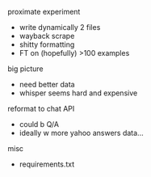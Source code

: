proximate experiment
- write dynamically 2 files
- wayback scrape
- shitty formatting
- FT on (hopefully) >100 examples

big picture
- need better data
- whisper seems hard and expensive

reformat to chat API
- could b Q/A
- ideally w more yahoo answers data...

misc
- requirements.txt
